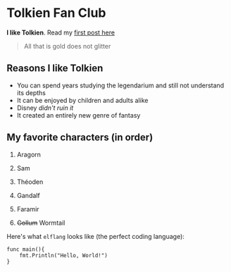 # Tolkien Fan Club

**I like Tolkien**. Read my [first post here](/majesty)

> All that is gold does not glitter

## Reasons I like Tolkien

* You can spend years studying the legendarium and still not understand its depths
* It can be enjoyed by children and adults alike
* Disney *didn't ruin it*
* It created an entirely new genre of fantasy

## My favorite characters (in order)

1. Aragorn
2. Sam
3. Théoden
4. Gandalf
5. Faramir

999. ~~Gollum~~ Wormtail

Here's what `elflang` looks like (the perfect coding language):

```
func main(){
    fmt.Println("Hello, World!")
}
```